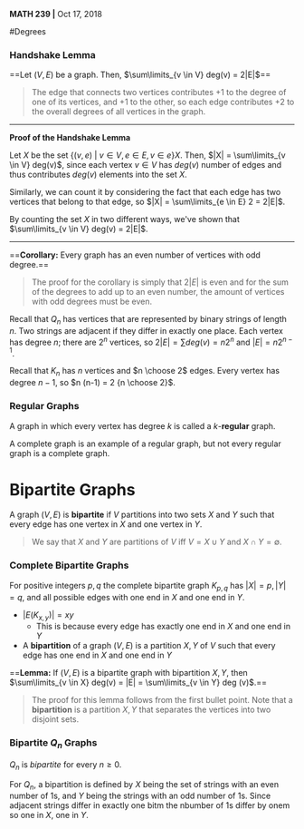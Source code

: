 __MATH 239 |__ Oct 17, 2018

#Degrees

### Handshake Lemma

==Let $(V, E)$ be a graph. Then, $\sum\limits_{v \in V} deg(v) = 2|E|$==

> The edge that connects two vertices contributes +1 to the degree of one of its vertices, and +1 to the other, so each edge contributes +2 to the overall degrees of all vertices in the graph.

---

__Proof of the Handshake Lemma__

Let $X$ be the set $\{ (v, e) \ | \ v \in V, e \in E, v \in e \}X$. Then, $|X| = \sum\limits_{v \in V} deg(v)$, since each vertex $v \in V$ has  $deg(v)$ number of edges and thus contributes $deg(v)$ elements into the set $X$.  

Similarly, we can count it by considering the fact that each edge has two vertices that belong to that edge, so $|X| = \sum\limits_{e \in E} 2 = 2|E|$.

By counting the set $X$ in two different ways, we've shown that $\sum\limits_{v \in V} deg(v) = 2|E|$.

---

==__Corollary:__ Every graph has an even number of vertices with odd degree.==

> The proof for the corollary is simply that $2|E|$ is even and for the sum of the degrees to add up to an even number, the amount of vertices with odd degrees must be even. 



Recall that $Q_n$ has vertices that are represented by binary strings of length $n$. Two strings are adjacent if they differ in exactly one place. Each vertex has degree $n$; there are $2^n$ vertices,  so $2|E| = \sum deg(v) = n 2^n$ and $|E| = n 2^{n - 1}$.

Recall that $K_n$ has $n$ vertices and $n \choose 2$ edges. Every vertex has degree $n-1$, so $n (n-1) = 2 {n \choose 2}$.



### Regular Graphs

A graph in which every vertex has degree $k$ is called a $k$-**regular** graph. 

A complete graph is an example of a regular graph, but not every regular graph is a complete graph.



# Bipartite Graphs

A graph $(V, E)$ is __bipartite__ if $V$ partitions into two sets $X$ and $Y$ such that every edge has one vertex in $X$ and one vertex in $Y$.  

> We say that $X$ and $Y$ are partitions of $V$ iff $V = X \cup Y$ and $X \cap Y = \emptyset$. 

### Complete Bipartite Graphs

For positive integers $p, q$ the complete bipartite graph $K_{p, q}$ has $|X| = p, |Y| = q$, and all possible edges with one end in $X$ and one end in $Y$.

- $|E(K_{x,y})| = xy$
  - This is because every edge has exactly one end in $X$ and one end in $Y$
- A __bipartition__ of a graph $(V, E)$ is a partition $X, Y$ of $V$ such that every edge has one end in $X$ and one end in $Y$

==__Lemma:__ If $(V, E)$ is a bipartite graph with bipartition $X, Y$, then $\sum\limits_{v \in X} deg(v) = |E| = \sum\limits_{v \in Y} deg (v)$.==

> The proof for this lemma follows from the first bullet point. Note that a __bipartition__ is a partition $X, Y$ that separates the vertices into two disjoint sets.

### Bipartite $Q_n$ Graphs 

$Q_n$ is _bipartite_ for every $n \geq 0$.

For $Q_n$, a bipartition is defined by $X$ being the set of strings with an even number of $1$s, and $Y$ being the strings with an odd number of $1$s. Since adjacent strings differ in exactly one bitm the nbumber of $1$s differ by onem so one in $X$, one in $Y$.  

 